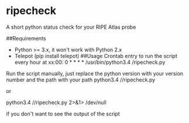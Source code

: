 # ripecheck
A short python status check for your RIPE Atlas probe

##Requirements
* Python >= 3.x, it won't work with Python 2.x
* Telepot (pip install telepot)
##Usage
Crontab entry to run the script every hour at xx:00:
0 * * * * /usr/bin/python3.4 <path-to-script>/ripecheck.py

Run the script manually, just replace the python version with your version number and the path with your path
python3.4 /<path-to-script>/ripecheck.py

or
 
python3.4 /<path-to-script>/ripecheck.py 2>&1> /dev/null

if you don't want to see the output of the script

